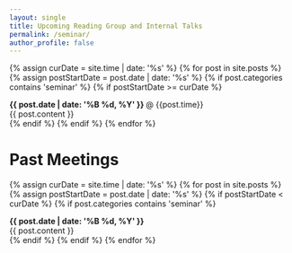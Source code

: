 ```yaml
---
layout: single
title: Upcoming Reading Group and Internal Talks
permalink: /seminar/
author_profile: false
---
```


<section class="page__content cf">

{% assign curDate = site.time | date: '%s' %}
{% for post in site.posts %}
{% assign postStartDate = post.date | date: '%s' %}
{% if post.categories contains 'seminar' %}
    {% if postStartDate >= curDate %}
    <div class="news">
       <i class="fa {{post.logo}}"></i> <b> {{ post.date | date: '%B %d, %Y' }} </b> @ {{post.time}} <br>
      {{ post.content }}
    </div>
  {% endif %}
  {% endif %}
{% endfor %}

</section>

# Past Meetings

<section class="page__content cf">

{% assign curDate = site.time | date: '%s' %}
{% for post in site.posts %}
{% assign postStartDate = post.date | date: '%s' %}
  {% if postStartDate < curDate %}
  {% if post.categories contains 'seminar' %}
    <div class="news">
       <i class="fa {{post.logo}}"></i> <b> {{ post.date | date: '%B %d, %Y' }} </b> <br>
      {{ post.content }}
    </div>
  {% endif %}
  {% endif %}
{% endfor %}

</section>










